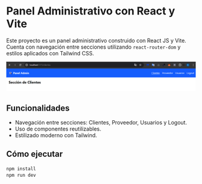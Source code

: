 # Panel Administrativo con React y Vite

Este proyecto es un panel administrativo construido con React JS y Vite. Cuenta con navegación entre secciones utilizando `react-router-dom` y estilos aplicados con Tailwind CSS.

![Pantalla principal](/pruebareact.png)


## Funcionalidades

- Navegación entre secciones: Clientes, Proveedor, Usuarios y Logout.
- Uso de componentes reutilizables.
- Estilizado moderno con Tailwind.

## Cómo ejecutar

```bash
npm install
npm run dev
